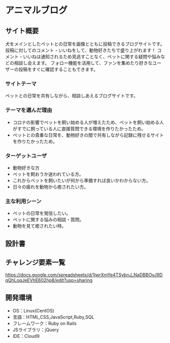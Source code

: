 
# アニマルブログ

## サイト概要
犬をメインとしたペットとの日常を画像とともに投稿できるブログサイトです。
投稿に対してのコメント・いいねをして、動物好きたちで盛り上がれます！
コメント・いいねは通知されるため見逃すことなく、ペットに関する疑問や悩みなどの相談し会えます。
フォロー機能を活用して、ファンを集めたり好きなユーザーの投稿をすぐに確認することもできます。


### サイトテーマ
ペットとの日常を共有しながら、相談しあえるブログサイトです。

### テーマを選んだ理由
* コロナの影響でペットを飼い始める人が増えたため、ペットを飼い始める人がすでに飼っている人に直接質問できる環境を作りたかったため。<br>
* ペットとの貴重な日常を、動物好きの間で共有しながら記録に残せるサイトを作りたかったため。

### ターゲットユーザ
* 動物好きな方
* ペットを飼おうか迷われている方。
* これからペットを飼いたいが何から準備すれば良いかわからない方。
* 日々の疲れを動物から癒されたい方。

### 主な利用シーン
* ペットの日常を発信したい。
* ペットに関する悩みの相談・質問。
* 動物を見て癒されたい時。
## 設計書

## チャレンジ要素一覧
<https://docs.google.com/spreadsheets/d/1jwrXmYe4TSybnJ_NaDBBOvJ9DqQhLoqJeEVhE602hp8/edit?usp=sharing>

## 開発環境
- OS：Linux(CentOS)
- 言語：HTML,CSS,JavaScript,Ruby,SQL
- フレームワーク：Ruby on Rails
- JSライブラリ：jQuery
- IDE：Cloud9
